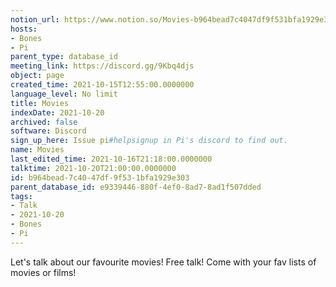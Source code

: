 ```yaml
---
notion_url: https://www.notion.so/Movies-b964bead7c4047df9f531bfa1929e303
hosts:
- Bones
- Pi
parent_type: database_id
meeting_link: https://discord.gg/9Kbq4djs
object: page
created_time: 2021-10-15T12:55:00.0000000
language_level: No limit
title: Movies
indexDate: 2021-10-20
archived: false
software: Discord
sign_up_here: Issue pi#helpsignup in Pi's discord to find out.
name: Movies
last_edited_time: 2021-10-16T21:18:00.0000000
talktime: 2021-10-20T21:00:00.0000000
id: b964bead-7c40-47df-9f53-1bfa1929e303
parent_database_id: e9339446-880f-4ef0-8ad7-8ad1f507dded
tags:
- Talk
- 2021-10-20
- Bones
- Pi
---
```


Let's talk about our favourite movies!
Free talk! Come with your fav lists of movies or films!


